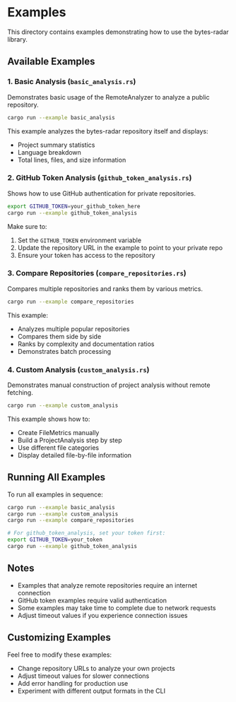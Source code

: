 # Examples

This directory contains examples demonstrating how to use the bytes-radar library.

## Available Examples

### 1. Basic Analysis (`basic_analysis.rs`)

Demonstrates basic usage of the RemoteAnalyzer to analyze a public repository.

```bash
cargo run --example basic_analysis
```

This example analyzes the bytes-radar repository itself and displays:

- Project summary statistics
- Language breakdown
- Total lines, files, and size information

### 2. GitHub Token Analysis (`github_token_analysis.rs`)

Shows how to use GitHub authentication for private repositories.

```bash
export GITHUB_TOKEN=your_github_token_here
cargo run --example github_token_analysis
```

Make sure to:

1. Set the `GITHUB_TOKEN` environment variable
2. Update the repository URL in the example to point to your private repo
3. Ensure your token has access to the repository

### 3. Compare Repositories (`compare_repositories.rs`)

Compares multiple repositories and ranks them by various metrics.

```bash
cargo run --example compare_repositories
```

This example:

- Analyzes multiple popular repositories
- Compares them side by side
- Ranks by complexity and documentation ratios
- Demonstrates batch processing

### 4. Custom Analysis (`custom_analysis.rs`)

Demonstrates manual construction of project analysis without remote fetching.

```bash
cargo run --example custom_analysis
```

This example shows how to:

- Create FileMetrics manually
- Build a ProjectAnalysis step by step
- Use different file categories
- Display detailed file-by-file information

## Running All Examples

To run all examples in sequence:

```bash
cargo run --example basic_analysis
cargo run --example custom_analysis
cargo run --example compare_repositories

# For github_token_analysis, set your token first:
export GITHUB_TOKEN=your_token
cargo run --example github_token_analysis
```

## Notes

- Examples that analyze remote repositories require an internet connection
- GitHub token examples require valid authentication
- Some examples may take time to complete due to network requests
- Adjust timeout values if you experience connection issues

## Customizing Examples

Feel free to modify these examples:

- Change repository URLs to analyze your own projects
- Adjust timeout values for slower connections
- Add error handling for production use
- Experiment with different output formats in the CLI
